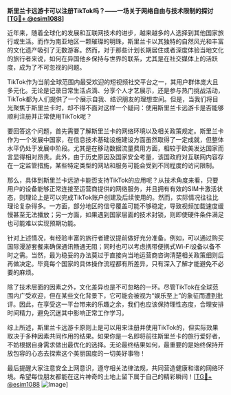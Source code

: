 **斯里兰卡远游卡可以注册TikTok吗？——一场关于网络自由与技术限制的探讨[[TG💪+ @esim1088](https://t.me/s/esim1088)]**

近年来，随着全球化的发展和互联网技术的进步，越来越多的人选择到其他国家旅行或生活。而作为南亚地区一颗璀璨的明珠，斯里兰卡以其独特的自然风光和丰富的文化遗产吸引了无数游客。然而，对于那些计划长期居住或者深度体验当地文化的旅行者来说，如何在异国他乡保持与世界的联系，尤其是在社交媒体上的活跃度，成为了不可忽视的问题。

TikTok作为当前全球范围内最受欢迎的短视频社交平台之一，其用户群体庞大且多元化。无论是记录日常生活点滴、分享个人才艺展示，还是参与热门挑战活动，TikTok都为人们提供了一个展示自我、结识朋友的理想空间。但是，当我们将目光聚焦于斯里兰卡时，却不得不面对这样一个疑问：使用斯里兰卡远游卡是否能够顺利注册并正常使用TikTok呢？

要回答这个问题，首先需要了解斯里兰卡的网络环境以及相关政策规定。斯里兰卡作为一个发展中国家，在信息技术基础设施建设方面虽然取得了一定成就，但整体水平仍处于发展中阶段。尤其是在移动数据流量费用方面，相较于欧美发达国家而言显得相对昂贵。此外，由于历史原因及国家安全考量，该国政府对互联网内容存在一定监管措施，某些特定类型的网站和服务可能会受到不同程度的访问限制。

那么，具体到斯里兰卡远游卡能否支持TikTok的应用呢？从技术角度来看，只要用户的设备能够正常连接至运营商提供的网络服务，并且拥有有效的SIM卡激活状态，则理论上是可以完成TikTok账户创建及后续使用的。然而，实际情况往往比理论复杂得多。一方面，部分地区的信号覆盖可能不够稳定，导致视频加载速度缓慢甚至无法播放；另一方面，如果遇到国家层面的技术封锁，则即使硬件条件满足也可能难以实现预期功能。

针对上述情况，有经验丰富的旅行者建议提前做好充分准备。例如，可以通过购买国际漫游套餐来确保通讯畅通无阻；同时也可以考虑携带便携式Wi-Fi设备以备不时之需。当然，最为稳妥的办法莫过于直接向当地运营商咨询清楚相关政策细则后再做决定。毕竟每个国家的具体操作流程都有所差异，只有深入了解才能避免不必要的麻烦。

除了技术层面的因素之外，文化差异也是不可忽略的一环。尽管TikTok在全球范围内广受欢迎，但在某些文化背景下，它可能会被视为“娱乐至上”的象征而遭到批评。因此，在享受这一平台带来的乐趣之余，我们也应该保持理性态度，合理安排时间精力，避免沉迷其中影响正常工作学习。

综上所述，斯里兰卡远游卡原则上是可以用来注册并使用TikTok的，但实际效果取决于多种因素共同作用的结果。如果你是一名即将前往斯里兰卡的旅行爱好者，不妨根据自身需求做出最优化的选择。无论最终结果如何，最重要的是始终保持开放包容的心态去探索这个美丽国度的一切美好事物！

最后提醒大家注意安全上网意识，遵守相关法律法规，共同营造健康和谐的网络环境。希望每位朋友都能在这片神奇的土地上留下属于自己的精彩瞬间！[[TG💪+ @esim1088](https://t.me/s/esim1088) ![Image](https://i.postimg.cc/4NQfJmqS/Snipaste-2025-05-13-00-14-12.png)]
